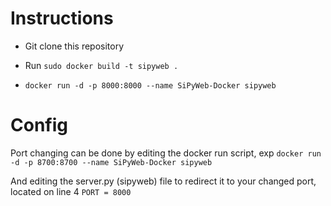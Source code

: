 # Instructions


- Git clone this repository

- Run ```sudo docker build -t sipyweb .```
- ```docker run -d -p 8000:8000 --name SiPyWeb-Docker sipyweb```

# Config

Port changing can be done by editing the docker run script, exp ```docker run -d -p 8700:8700 --name SiPyWeb-Docker sipyweb```

And editing the server.py (sipyweb) file to redirect it to your changed port, located on line 4 ```PORT = 8000```
